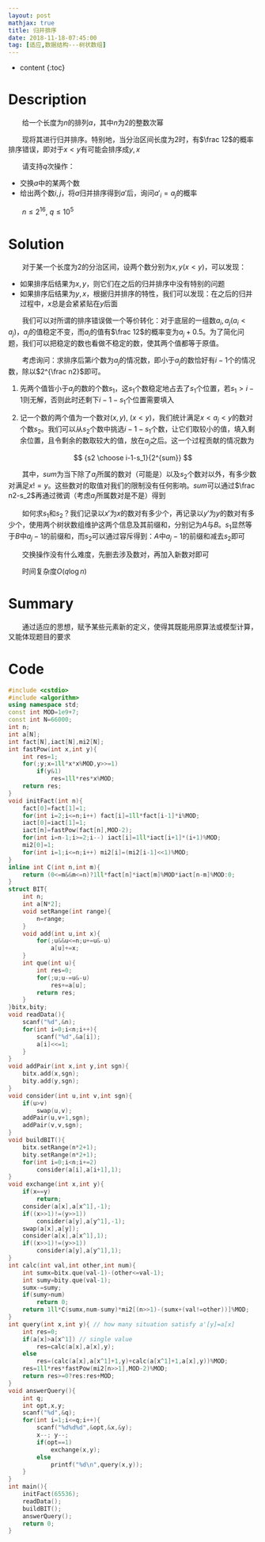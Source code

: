 ```yaml
---
layout: post
mathjax: true
title: 归并排序
date: 2018-11-18-07:45:00
tag: [适应,数据结构---树状数组]
---
```

* content
{:toc}
# Description

　　给一个长度为$n$的排列$a$，其中$n$为2的整数次幂

　　现将其进行归并排序。特别地，当分治区间长度为2时，有$\frac 12$的概率排序错误，即对于$x<y$有可能会排序成$y,x$

　　请支持$q$次操作：

* 交换$a$中的某两个数
* 给出两个数$i,j$，将$a$归并排序得到$a'$后，询问$a'_i=a_j$的概率

　　$n \le 2^{16},\ q \le 10^5$


# Solution

　　对于某一个长度为2的分治区间，设两个数分别为$x,y(x<y)$，可以发现：

* 如果排序后结果为$x,y$，则它们在之后的归并排序中没有特别的问题
* 如果排序后结果为$y,x$，根据归并排序的特性，我们可以发现：在之后的归并过程中，$x$总是会紧紧贴在$y$后面

　　我们可以对所谓的排序错误做一个等价转化：对于底层的一组数$a_i,a_j(a_i<a_j)$，$a_j$的值稳定不变，而$a_i$的值有$\frac 12$的概率变为$a_j+0.5$。为了简化问题，我们可以把稳定的数也看做不稳定的数，使其两个值都等于原值。

　　考虑询问：求排序后第$i$个数为$a_j$的情况数，即小于$a_j$的数恰好有$i-1$个的情况数，除以$2^{\frac n2}$即可。

1. 先两个值皆小于$a_j$的数的个数$s_1$，这$s_1$个数稳定地占去了$s_1$个位置，若$s_1>i-1$则无解，否则此时还剩下$i-1-s_1$个位置需要填入

2. 记一个数的两个值为一个数对$(x,y),\ (x<y)$，我们统计满足$x<a_j<y$的数对个数$s_2$。我们可以从$s_2$个数中挑选$i-1-s_1$个数，让它们取较小的值，填入剩余位置，且令剩余的数取较大的值，放在$a_j$之后。这一个过程贡献的情况数为

$$
	{s2 \choose i-1-s_1}{2^{sum}}
$$

　　其中，$sum$为当下除了$a_j$所属的数对（可能是）以及$s_2$个数对以外，有多少数对满足$x!=y$。这些数对的取值对我们的限制没有任何影响。$sum$可以通过$\frac n2-s_2$再通过微调（考虑$a_j$所属数对是不是）得到

　　如何求$s_1$和$s_2$？我们记录以$x'$为$x$的数对有多少个，再记录以$y'$为$y$的数对有多少个，使用两个树状数组维护这两个信息及其前缀和，分别记为$A$与$B$。$s_1$显然等于$B$中$a_j-1$的前缀和，而$s_2$可以通过容斥得到：$A$中$a_j-1$的前缀和减去$s_2$即可

　　交换操作没有什么难度，先删去涉及数对，再加入新数对即可

　　时间复杂度$O(q \log n)$



# Summary

　　通过适应的思想，赋予某些元素新的定义，使得其既能用原算法或模型计算，又能体现题目的要求



# Code

```c++
#include <cstdio>
#include <algorithm>
using namespace std;
const int MOD=1e9+7;
const int N=66000;
int n;
int a[N];
int fact[N],iact[N],mi2[N];
int fastPow(int x,int y){
    int res=1;
    for(;y;x=1ll*x*x%MOD,y>>=1)
        if(y&1)
            res=1ll*res*x%MOD;
    return res;
}
void initFact(int n){
    fact[0]=fact[1]=1;
    for(int i=2;i<=n;i++) fact[i]=1ll*fact[i-1]*i%MOD;
    iact[0]=iact[1]=1;
    iact[n]=fastPow(fact[n],MOD-2);
    for(int i=n-1;i>=2;i--) iact[i]=1ll*iact[i+1]*(i+1)%MOD;
    mi2[0]=1;
    for(int i=1;i<=n;i++) mi2[i]=(mi2[i-1]<<1)%MOD;
}
inline int C(int n,int m){
    return (0<=m&&m<=n)?1ll*fact[n]*iact[m]%MOD*iact[n-m]%MOD:0;
}
struct BIT{
    int n;
    int a[N*2];
    void setRange(int range){
        n=range;
    }
    void add(int u,int x){
        for(;u&&u<=n;u+=u&-u)
            a[u]+=x;
    }
    int que(int u){
        int res=0;
        for(;u;u-=u&-u)
            res+=a[u];
        return res;
    }
}bitx,bity;
void readData(){
    scanf("%d",&n);
    for(int i=0;i<n;i++){
        scanf("%d",&a[i]);
        a[i]<<=1;
    }
}
void addPair(int x,int y,int sgn){
    bitx.add(x,sgn);
    bity.add(y,sgn);
}
void consider(int u,int v,int sgn){
    if(u>v)
        swap(u,v);
    addPair(u,v+1,sgn);
    addPair(v,v,sgn);
}
void buildBIT(){
    bitx.setRange(n*2+1);
    bity.setRange(n*2+1);
    for(int i=0;i<n;i+=2)
        consider(a[i],a[i+1],1);
}
void exchange(int x,int y){
    if(x==y)
        return;
    consider(a[x],a[x^1],-1);
    if((x>>1)!=(y>>1))
        consider(a[y],a[y^1],-1);
    swap(a[x],a[y]);
    consider(a[x],a[x^1],1);
    if((x>>1)!=(y>>1))
        consider(a[y],a[y^1],1);
}
int calc(int val,int other,int num){
    int sumx=bitx.que(val-1)-(other<=val-1); 
    int sumy=bity.que(val-1);
    sumx-=sumy;
    if(sumy>num)
        return 0;
    return 1ll*C(sumx,num-sumy)*mi2[(n>>1)-(sumx+(val!=other))]%MOD;
}
int query(int x,int y){ // how many situation satisfy a'[y]=a[x]
    int res=0;
    if(a[x]>a[x^1]) // single value
        res=calc(a[x],a[x],y);  
    else
        res=(calc(a[x],a[x^1]+1,y)+calc(a[x^1]+1,a[x],y))%MOD;
    res=1ll*res*fastPow(mi2[n>>1],MOD-2)%MOD;
    return res>=0?res:res+MOD;
}
void answerQuery(){
    int q;
    int opt,x,y;
    scanf("%d",&q);
    for(int i=1;i<=q;i++){
        scanf("%d%d%d",&opt,&x,&y);
        x--; y--;
        if(opt==1)
            exchange(x,y);
        else
            printf("%d\n",query(x,y));
    }
}
int main(){
    initFact(65536);
    readData();
    buildBIT();
    answerQuery();
    return 0;
}
```

